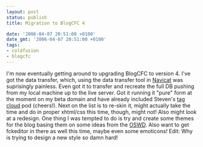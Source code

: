 ```yaml
---
layout: post
status: publish
title: Migration to BlogCFC 4

date: '2006-04-07 20:51:00 +0100'
date_gmt: '2006-04-07 20:51:00 +0100'
tags:
- coldfusion
- blogcfc
---
```

I'm now eventually getting around to upgrading BlogCFC to version 4. I've got the data transfer, which, using the data transfer tool in <a href="http://www.navicat.com/">Navicat</a> was suprisingly painless. Even got it to transfer and recreate the full DB pushing from my local machine up to the live server.
Got it running it "pure" form at the moment on my beta domain and have already included Steven's <a href="http://www.talkingtree.com/blog/index.cfm/2005/11/15/TagCloudPod">tag cloud</a> pod (cheers!).
Next on the list is to re-skin it, might actually take the time and do in proper xhtml/css this time, though, might not! Also might look at a redesign. One thing I was tempted to do is try and create some themes for the blog basing them on some ideas from the <a href="http://www.oswd.org">OSWD</a>. Also want to get fckeditor in there as well this time, maybe even some emoticons!
Edit: Why is trying to design a new style so damn hard!

